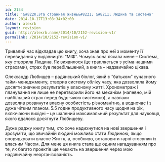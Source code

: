 ```yaml
---
id: 2154
title: '&#8220;Эта странная жизнь&#8221; &#8211; Людина та Система'
date: 2014-10-17T13:08:34+02:00
author: alexrb
layout: revision
guid: http://alexrb.name/2014/10/2152-revision-v1/
permalink: /2014/10/2152-revision-v1/
---
```

Тривалий час відкладав цю книгу, хоча знав про неї з моменту її перевидання у видавництві &#8220;МІФ&#8221;. Чомусь вона лякала мене &#8211; Система, яку створила Людина. Як виявилося (це трапляється з усіма нашими страхами), страх був перебільшений, а книга &#8211; надзвичайно цікава.

Олександр Любищев &#8211; радянський біолог, який є &#8220;батьком&#8221; сучасного тайм-менеджменту, створив систему обліку часу, яка дозволила йому досягти значних результатів у власному житті. Хронометраж і планування не лише не перетворили його на механізм (напевно, мій найбільший страх перед будь-якою системою), а навпаки дозволив розвинути власну особистість різноманітно, а водночас і з дуже чітким планом. 5.5 годин продуктивного часу щодня на рік, включаючи вихідні &#8211; це шалений максимальний результат для науковця, якого вдалося досягнути Любищеву.

Дуже раджу книгу тим, хто хоче надихнутися на нові звершення і зрозуміти, що звичайній людині можливо стати Людиною, якщо впорядкувати власне Життя, а, особливо, встановити гарні стосунки із власним Часом. Для мене ця книга стала ще одним нагадуванням про те, як багато проектів ще чекають на звершення через мою надзвичайну неорганізованість.
